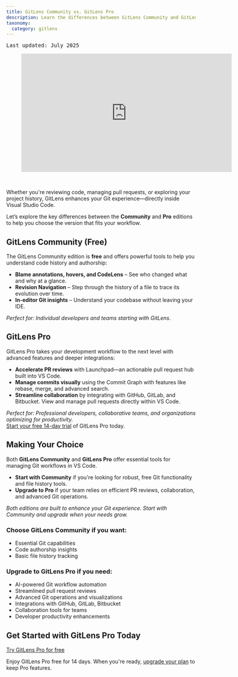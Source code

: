 ```yaml
---
title: GitLens Community vs. GitLens Pro
description: Learn the differences between GitLens Community and GitLens Pro
taxonomy:
  category: gitlens
---
```

<kbd>Last updated: July 2025</kbd>

<figure class='embed-container embed-container--16-9'>
  <iframe width='560' height='315' src='https://www.youtube.com/embed/dOLvYFgJPyY?si=TXJOGHH_LoajOen6' frameborder='0' allowfullscreen title="GitLens Community vs. GitLens Pro video overview"></iframe>
</figure>

&nbsp;

Whether you're reviewing code, managing pull requests, or exploring your project history, GitLens enhances your Git experience—directly inside Visual Studio Code.

Let’s explore the key differences between the **Community** and **Pro** editions to help you choose the version that fits your workflow.

## GitLens Community (Free)

The GitLens Community edition is **free** and offers powerful tools to help you understand code history and authorship:

- **Blame annotations, hovers, and CodeLens** – See who changed what and why at a glance.
- **Revision Navigation** – Step through the history of a file to trace its evolution over time.
- **In-editor Git insights** – Understand your codebase without leaving your IDE.

_Perfect for: Individual developers and teams starting with GitLens._


## GitLens Pro

GitLens Pro takes your development workflow to the next level with advanced features and deeper integrations:

- **Accelerate PR reviews** with Launchpad—an actionable pull request hub built into VS Code.
- **Manage commits visually** using the Commit Graph with features like rebase, merge, and advanced search.
- **Streamline collaboration** by integrating with GitHub, GitLab, and Bitbucket. View and manage pull requests directly within VS Code.

_Perfect for: Professional developers, collaborative teams, and organizations optimizing for productivity._  
[Start your free 14-day trial](https://gitkraken.dev/register?product=gitlens&source=marketing_page&redirect_uri=vscode%3A%2F%2Feamodio.gitlens%2Flogin&flow=gitlens_web&utm_source=website&utm_medium=help-center&utm_campaign=pro-vs-community-pg&utm_content=button) of GitLens Pro today.

## Making Your Choice

Both **GitLens Community** and **GitLens Pro** offer essential tools for managing Git workflows in VS Code.

- **Start with Community** if you're looking for robust, free Git functionality and file history tools.
- **Upgrade to Pro** if your team relies on efficient PR reviews, collaboration, and advanced Git operations.

_Both editions are built to enhance your Git experience. Start with Community and upgrade when your needs grow._

### Choose GitLens Community if you want:

- Essential Git capabilities
- Code authorship insights
- Basic file history tracking

### Upgrade to GitLens Pro if you need:

- AI-powered Git workflow automation
- Streamlined pull request reviews
- Advanced Git operations and visualizations
- Integrations with GitHub, GitLab, Bitbucket
- Collaboration tools for teams
- Developer productivity enhancements

## Get Started with GitLens Pro Today

<a class="button button--basic" href="https://gitkraken.dev/register?source=help_center&product=gitlens&redirect_uri=vscode%3A%2F%2Feamodio.gitlens%2Flogin&flow=gitlens_web&utm_source=website&utm_medium=help-center&utm_campaign=pro-vs-community-pg&utm_content=button" target="_blank">Try GitLens Pro for free</a>

Enjoy GitLens Pro free for 14 days. When you're ready, [upgrade your plan](https://gitkraken.dev/purchase/checkout?planType=PRO&planQuantity=1&?source=help_center&product=gitlens) to keep Pro features.
